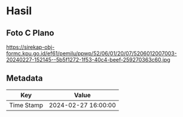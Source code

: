 # Hasil

## Foto C Plano

https://sirekap-obj-formc.kpu.go.id/ef61/pemilu/ppwp/52/06/01/20/07/5206012007003-20240227-152145--5b5f1272-1f53-40c4-beef-259270363c60.jpg


## Metadata

| Key        | Value               |
| ---------- | ------------------- |
| Time Stamp | 2024-02-27 16:00:00 |



